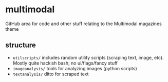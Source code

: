 # multimodal
GitHub area for code and other stuff relating to the Multimodal magazines theme

## structure

*  `utilscripts/` includes random utility scripts (scraping text, image, etc). Mostly quite hackish bash; no ui/flags/fancy stuff
*  `imageanalysis/` tools for analyzing images (python scripts)
*  `textanalysis/` ditto for scraped text
